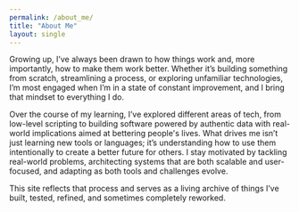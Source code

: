 ```yaml
---
permalink: /about_me/
title: "About Me"
layout: single
---
```


Growing up, I’ve always been drawn to how things work and, more importantly, how to make them work better. Whether it’s building something from scratch, streamlining a process, or exploring unfamiliar technologies, I’m most engaged when I’m in a state of constant improvement, and I bring that mindset to everything I do.

Over the course of my learning, I’ve explored different areas of tech, from low-level scripting to building software powered by authentic data with real-world implications aimed at bettering people's lives. What drives me isn’t just learning new tools or languages; it’s understanding how to use them intentionally to create a better future for others. I stay motivated by tackling real-world problems, architecting systems that are both scalable and user-focused, and adapting as both tools and challenges evolve.

This site reflects that process and serves as a living archive of things I’ve built, tested, refined, and sometimes completely reworked.
